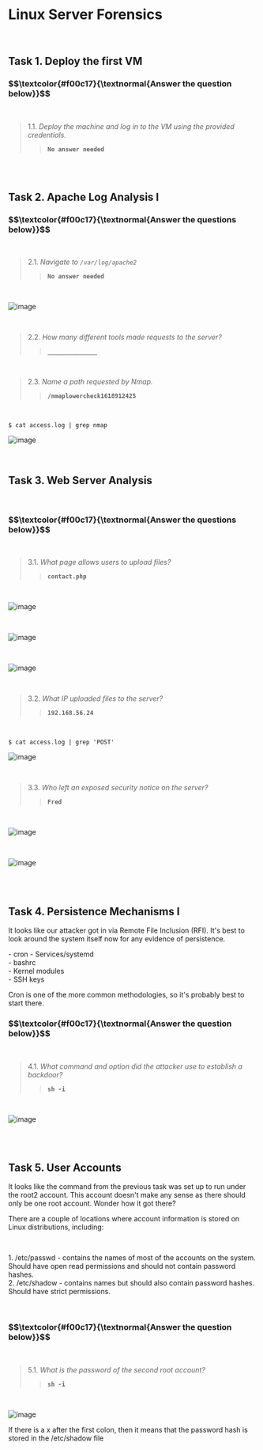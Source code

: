 <h1>Linux Server Forensics</h1>

<br>
<h2>Task 1. Deploy the first VM</h2>

<h3 align="left"> $$\textcolor{#f00c17}{\textnormal{Answer the question below}}$$ </h3>

<br>

> 1.1. <em>Deploy the machine and log in to the VM using the provided credentials.</em><br><a id='1.1'></a>
>> <code><strong>No answer needed</strong></code>

<br>

<br>
<h2>Task 2. Apache Log Analysis I </h2>

<h3 align="left"> $$\textcolor{#f00c17}{\textnormal{Answer the questions below}}$$ </h3>

<br>

> 2.1. <em>Navigate to <code>/var/log/apache2</code></em><br><a id='2.1'></a>
>> <code><strong>No answer needed</strong></code>

<br>

![image](https://github.com/user-attachments/assets/b1165a89-bda6-4b95-bfcf-73618fabe02b)

<br>


> 2.2. <em>How many different tools made requests to the server?</em><br><a id='2.2'></a>
>> <code><strong>______________</strong></code>

<br>

> 2.3. <em>Name a path requested by Nmap.</em><br><a id='2.3'></a>
>> <code><strong>/nmaplowercheck1618912425</strong></code>

<br>

<pre><code>$ cat access.log | grep nmap</code></pre>

![image](https://github.com/user-attachments/assets/d51f87d6-7296-4930-a899-95da1aeeb252)



<br>
<h2>Task 3. Web Server Analysis</h2>

<br>

<h3 align="left"> $$\textcolor{#f00c17}{\textnormal{Answer the questions below}}$$ </h3>

<br>

> 3.1. <em>What page allows users to upload files?</em><br><a id='3.1'></a>
>> <code><strong>contact.php</strong></code>

<br>

![image](https://github.com/user-attachments/assets/aa3f9c3b-c5a7-4766-8db9-63ce4b35c2ed)

<br>

![image](https://github.com/user-attachments/assets/8675fa7f-61d3-4d3f-9085-03683c9a1565)

<br>

![image](https://github.com/user-attachments/assets/28bd18b6-e183-4831-ba41-40ed656d061d)


<br>

> 3.2. <em>What IP uploaded files to the server?</em><br><a id='3.2'></a>
>> <code><strong>192.168.56.24</strong></code>

<br>

<pre><code>$ cat access.log | grep 'POST'</code></pre>

![image](https://github.com/user-attachments/assets/1451a7e4-be76-4400-b2ea-7a64cfb98bad)

<br>

> 3.3. <em>Who left an exposed security notice on the server?</em><br><a id='3.2'></a>
>> <code><strong>Fred</strong></code>

<br>

![image](https://github.com/user-attachments/assets/dfd6be77-e61b-4bea-b716-66bb07de8a4a)

<br>

![image](https://github.com/user-attachments/assets/b6ce7ddf-4334-4ce4-ab75-24158709f95c)


<br>


<br>
<h2>Task 4. Persistence Mechanisms I</h2>
<p>﻿It looks like our attacker got in via Remote File Inclusion (RFI). It's best to look around the system itself now for any evidence of persistence.</p>
- cron<vr></vr>
- Services/systemd<br>
- bashrc<br>
- Kernel modules <br>
- SSH keys<br>

<p>Cron is one of the more common methodologies, so it's probably best to start there.</p>

<h3 align="left"> $$\textcolor{#f00c17}{\textnormal{Answer the question below}}$$ </h3>

<br>

> 4.1. <em>What command and option did the attacker use to establish a backdoor?</em><br><a id='4.1'></a>
>> <code><strong>sh -i</strong></code>

<br>

![image](https://github.com/user-attachments/assets/71db52e9-b41a-460b-87d1-2c561f68bbaf)

<br>

<br>
<h2>Task 5. User Accounts</h2>
<p>It looks like the command from the previous task was set up to run under the root2 account. This account doesn't make any sense as there should only be one root account. Wonder how it got there?<br>

There are a couple of locations where account information is stored on Linux distributions, including:</p>

<br>

<p>1. /etc/passwd  - contains the names of most of the accounts on the system.  Should have open read permissions and should not contain password hashes. <br>
2. /etc/shadow -  contains names but should also contain password hashes.  Should have strict permissions.</p>

<br>

<h3 align="left"> $$\textcolor{#f00c17}{\textnormal{Answer the question below}}$$ </h3>

<br>

> 5.1. <em>What is the password of the second root account?</em><br><a id='5.1'></a>
>> <code><strong>sh -i</strong></code>

<br>

![image](https://github.com/user-attachments/assets/1d0c37aa-09bc-4720-8000-79dcdab44c75)

<p>If there is a x after the first colon, then it means that the password hash is stored in the /etc/shadow file</p>





















